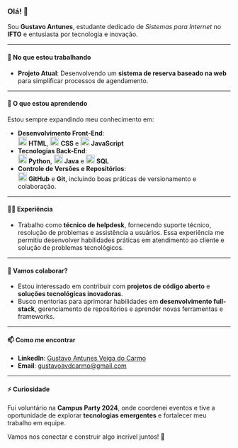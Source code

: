 ### Olá! 👋  

Sou **Gustavo Antunes**, estudante dedicado de *Sistemas para Internet* no **IFTO** e entusiasta por tecnologia e inovação.  

---

#### 🚀 **No que estou trabalhando**
- **Projeto Atual**: Desenvolvendo um **sistema de reserva baseado na web** para simplificar processos de agendamento.  

---

#### 🌱 **O que estou aprendendo**  
Estou sempre expandindo meu conhecimento em:  
- **Desenvolvimento Front-End**:  
  <img src="https://cdn.jsdelivr.net/gh/devicons/devicon/icons/html5/html5-original.svg" height="20"/> **HTML**, <img src="https://cdn.jsdelivr.net/gh/devicons/devicon/icons/css3/css3-original.svg" height="20"/> **CSS** e <img src="https://cdn.jsdelivr.net/gh/devicons/devicon/icons/javascript/javascript-original.svg" height="20"/> **JavaScript**  
- **Tecnologias Back-End**:  
  <img src="https://cdn.jsdelivr.net/gh/devicons/devicon/icons/python/python-original.svg" height="20"/> **Python**, <img src="https://cdn.jsdelivr.net/gh/devicons/devicon/icons/java/java-original.svg" height="20"/> **Java** e <img src="https://cdn.jsdelivr.net/gh/devicons/devicon/icons/mysql/mysql-original.svg" height="20"/> **SQL**  
- **Controle de Versões e Repositórios**:  
  <img src="https://cdn.jsdelivr.net/gh/devicons/devicon/icons/github/github-original.svg" height="20"/> **GitHub** e **Git**, incluindo boas práticas de versionamento e colaboração.  

---

#### 👨‍💻 **Experiência**  
- Trabalho como **técnico de helpdesk**, fornecendo suporte técnico, resolução de problemas e assistência a usuários. Essa experiência me permitiu desenvolver habilidades práticas em atendimento ao cliente e solução de problemas tecnológicos.  

---

#### 🤝 **Vamos colaborar?**  
- Estou interessado em contribuir com **projetos de código aberto** e **soluções tecnológicas inovadoras**.  
- Busco mentorias para aprimorar habilidades em **desenvolvimento full-stack**, gerenciamento de repositórios e aprender novas ferramentas e frameworks.  

---

#### 📫 **Como me encontrar**  
- **LinkedIn**: [Gustavo Antunes Veiga do Carmo](https://www.linkedin.com/in/gustavo-antunes-044534303/)  
- **Email**: [gustavoavdcarmo@gmail.com](mailto:gustavoavdcarmo@gmail.com)  

---

#### ⚡ **Curiosidade**
Fui voluntário na **Campus Party 2024**, onde coordenei eventos e tive a oportunidade de explorar **tecnologias emergentes** e fortalecer meu trabalho em equipe.  

Vamos nos conectar e construir algo incrível juntos! 🌟  
